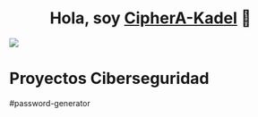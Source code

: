 <div align="center">
<h1 align="center">Hola, soy <a href=>CipherA-Kadel</a> 👋</h1>
</div>
<img src="https://img.freepik.com/free-photo/online-security-dark-background-3d-illustration_1419-2804.jpg?t=st=1727778935~exp=1727782535~hmac=4c65e4bee517736116671f739695a271dcfaa3660e645b3e79108c257ff21768&w=1800">

# Proyectos Ciberseguridad
#password-generator
